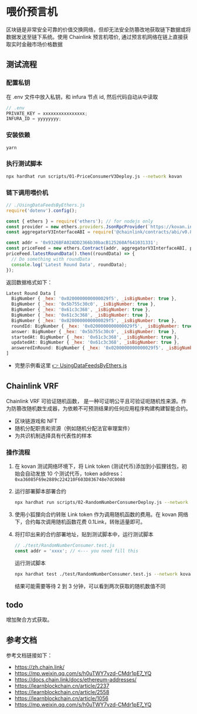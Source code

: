 # 喂价预言机

区块链是非常安全可靠的价值交换网络，但却无法安全防篡改地获取链下数据或将数据发送至链下系统。使用 Chainlink 预言机喂价, 通过预言机网络在链上直接获取实时金融市场价格数据

## 测试流程

### 配置私钥

在 .env 文件中放入私钥，和 infura 节点 id, 然后代码自动从中读取

```js
// .env
PRIVATE_KEY = xxxxxxxxxxxxxxxx;
INFURA_ID = yyyyyyyy;
```

### 安装依赖

```sh
yarn
```

### 执行测试脚本

```sh
npx hardhat run scripts/01-PriceConsumerV3Deploy.js --network kovan
```

### 链下调用喂价机

```js
// ./UsingDataFeedsByEthers.js
require('dotenv').config();

const { ethers } = require('ethers'); // for nodejs only
const provider = new ethers.providers.JsonRpcProvider(`https://kovan.infura.io/v3/${process.env.INFURA_ID}`);
const aggregatorV3InterfaceABI = require('@chainlink/contracts/abi/v0.8/AggregatorV3Interface.json');

const addr = '0x9326BFA02ADD2366b30bacB125260Af641031331';
const priceFeed = new ethers.Contract(addr, aggregatorV3InterfaceABI, provider);
priceFeed.latestRoundData().then((roundData) => {
  // Do something with roundData
  console.log('Latest Round Data', roundData);
});
```

返回数据格式如下：

```js
Latest Round Data [
  BigNumber { _hex: '0x0200000000000029f5', _isBigNumber: true },
  BigNumber { _hex: '0x5b755c30c0', _isBigNumber: true },
  BigNumber { _hex: '0x61c3c368', _isBigNumber: true },
  BigNumber { _hex: '0x61c3c368', _isBigNumber: true },
  BigNumber { _hex: '0x0200000000000029f5', _isBigNumber: true },
  roundId: BigNumber { _hex: '0x0200000000000029f5', _isBigNumber: true },
  answer: BigNumber { _hex: '0x5b755c30c0', _isBigNumber: true },
  startedAt: BigNumber { _hex: '0x61c3c368', _isBigNumber: true },
  updatedAt: BigNumber { _hex: '0x61c3c368', _isBigNumber: true },
  answeredInRound: BigNumber { _hex: '0x0200000000000029f5', _isBigNumber: true }
]
```

- 完整示例看这里 [:point_right: UsingDataFeedsByEthers.js](./UsingDataFeedsByEthers.js)

## Chainlink VRF

Chainlink VRF 可验证随机函数， 是一种可证明公平且可验证呃随机性来源。作为防篡改随机数生成器，为依赖不可预测结果的任何应用程序构建构建智能合约。

- 区块链游戏和 NFT
- 随机分配职责和资源（例如随机分配法官审理案件）
- 为共识机制选择具有代表性的样本

### 操作流程

1. 在 kovan 测试网络环境下，将 Link token (测试代币)添加到小狐狸钱包，初始会自动发放 10 个测试代币，token address：
   `0xa36085F69e2889c224210F603D836748e7dC0088`
2. 运行部署脚本部署合约

   ```sh
   npx hardhat run scripts/02-RandomNumberConsumerDeploy.js --network kovan
   ```

3. 使用小狐狸向合约转账 Link token 作为调用随机函数的费用。在 kovan 网络下，合约每次调用随机函数花费 0.1Link，转账适量即可。
4. 将打印出来的合约部署地址，贴到测试脚本中，运行测试脚本

   ```js
   // ./test/RandomNumberConsumer.test.js
   const addr = 'xxxx'; // <--- you need fill this
   ```

   运行测试脚本

   ```sh
   npx hardhat test ./test/RandomNumberConsumer.test.js --network kovan
   ```

   结果可能需要等待 2 到 3 分钟，可以看到两次获取的随机数值不同

## todo

增加聚合方式获取。

## 参考文档

参考文档链接如下：

- https://zh.chain.link/
- https://mp.weixin.qq.com/s/h0uTWY7vzd-CMdr1pE7_YQ
- https://docs.chain.link/docs/ethereum-addresses/
- https://learnblockchain.cn/article/2237
- https://learnblockchain.cn/article/2558
- https://learnblockchain.cn/article/1056
- https://mp.weixin.qq.com/s/h0uTWY7vzd-CMdr1pE7_YQ
